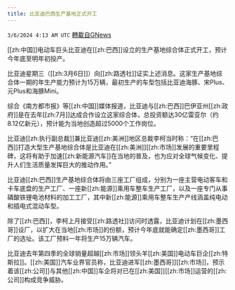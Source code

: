 ```yaml
---
title: 比亚迪巴西生产基地正式开工
---
```

`3/6/2024 4:13 AM UTC` [轉載自GNews](https://gnews.org/articles/2369233)

[[zh:中国]]电动车巨头比亚迪在[[zh:巴西]]设立的生产基地综合体正式开工，预计今年底至明年初投产。

比亚迪星期三（[[zh:3月6日]]）向[[zh:路透社]]证实上述消息。这家生产基地综合体一期的年生产能力预计为15万辆，最初生产的车型包括比亚迪海豚、宋Plus、元Plus和海豚Mini。

综合《南方都市报》等[[zh:中国]]媒体报道，比亚迪与[[zh:巴西]]巴伊亚州[[zh:政府]]是在去年[[zh:7月]]达成合作设立这家综合体，总投资额达30亿雷亚尔（约8.12亿新元），预计能为当地创造超过5000个工作岗位。

比亚迪[[zh:执行副总裁]]兼比亚迪[[zh:美洲]]地区总裁李柯当时称：“在[[zh:巴西]]打造大型生产基地综合体是比亚迪在[[zh:美洲]][[zh:市场]]发展的重要里程碑，这将有助于加速[[zh:新能源汽车]]在当地的普及，也为应对全球气候变化、提升人们生活质量发挥巨大的推动作用。”

比亚迪[[zh:巴西]]生产基地综合体将由三座工厂组成，分别为一座主营电动客车和卡车底盘的生产工厂、一座新[[zh:能源]]乘用车整车生产工厂，以及一座专门从事磷酸铁锂电池材料的加工工厂，其中新[[zh:能源]]乘用车整车生产产线涵盖纯电动和插电式混动车型。

除了[[zh:巴西]]，李柯上月接受[[zh:路透社]]访问时透露，比亚迪计划在[[zh:墨西哥]]设厂，以扩大在当地[[zh:市场]]的份额，预计今年底就能确定[[zh:墨西哥]]工厂的选址。该工厂预料一年将生产15万辆汽车。

比亚迪去年第四季的全球销量超越[[zh:市场]]领头羊[[zh:美国]]电动车巨企[[zh:特斯拉]]。[[zh:美国]]汽车业界官员称，比亚迪进军[[zh:墨西哥]][[zh:市场]]，预示着该[[zh:公司]]与其他[[zh:中国]]车企将对已在[[zh:美国]][[zh:市场]]运营的[[zh:公司]]构成竞争威胁。
